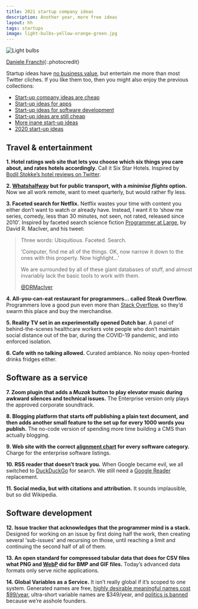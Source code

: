 ```yaml
---
title: 2021 startup company ideas
description: Another year, more free ideas
layout: hh
tags: startups
image: light-bulbs-yellow-orange-green.jpg
---
```


![Light bulbs](light-bulbs-yellow-orange-green.jpg)

[Daniele Franchi](https://unsplash.com/photos/GbAEJUJKJ88){:.photocredit}

Startup ideas have [no business value](startup-ideas-are-cheap), 
but entertain me more than most Twitter cliches.
If you like them too, then you might also enjoy the previous collections:

* [Start-up company ideas are cheap](startup-ideas-are-cheap)
* [Start-up ideas for apps](startup-ideas-apps)
* [Start-up ideas for software development](startup-ideas-development)
* [Start-up ideas are still cheap](startup-ideas-misc)
* [More inane start-up ideas](startup-ideas-2018-2019)
* [2020 start-up ideas](startup-ideas-2020)

## Travel & entertainment

**1. Hotel ratings web site that lets you choose which six things you care about, and rates hotels accordingly.**
Call it Six Star Hotels. Inspired by
[Bodil Stokke’s hotel reviews on Twitter](https://twitter.com/search?q=from%3A%40bodil%20hotel%20bodils).

**2. [Whatshalfway](https://www.whatshalfway.com) but for public transport, with a _minimise flights_ option.**
Now we all work remote, want to meet quarterly, but would rather fly less.

**3. Faceted search for Netflix.**
Netflix wastes your time with content you either don’t want to watch or already have.
Instead, I want it to ‘show me series, comedy, less than 30 minutes, not seen, not rated, released since 2010’.
Inspired by faceted search science fiction
[Programmer at Large](https://archiveofourown.org/works/9233966/chapters/20941043),
by David R. MacIver, and his tweet:

> Three words: Ubiquitious. Faceted. Search.
> 
> ‘Computer, find me all of the things. OK, now narrow it down to the ones with this property. Now highlight…’
> 
> We are surrounded by all of these giant databases of stuff, and almost invariably lack the basic tools to work with them.
> 
> [@DRMacIver](https://twitter.com/DRMacIver/status/1102827069740863488)


**4. All-you-can-eat restaurant for programmers… called Steak Overflow.**
Programmers love a good pun even more than [Stack Overflow](https://stackoverflow.com),
so they’d swarm this place and buy the merchandise.

**5. Reality TV set in an experimentally opened Dutch bar.**
A panel of behind-the-scenes healthcare workers vote people who don’t maintain social distance out of the bar, during the COVID-19 pandemic, and into enforced isolation.

**6. Cafe with no talking allowed.**
Curated ambiance. No noisy open-fronted drinks fridges either.

## Software as a service

**7. Zoom plugin that adds a _Muzak_ button to play elevator music during awkward silences and technical issues.**
The Enterprise version only plays the approved corporate soundtrack.

**8. Blogging platform that starts off publishing a plain text document, and then adds another small feature to the set up for every 1000 words you publish.**
The no-code version of spending more time building a CMS than actually blogging.

**9. Web site with the correct 
[alignment chart](https://en.wikipedia.org/wiki/Alignment_(Dungeons_%26_Dragons)#Alignments)
for every software category.**
Charge for the enterprise software listings.

**10. RSS reader that doesn’t track you.**
When Google became evil, we all switched to
[DuckDuckGo](https://duckduckgo.com) for search.
We still need a [Google Reader](https://en.wikipedia.org/wiki/Google_Reader) replacement.

**11. Social media, but with citations and attribution.**
It sounds implausible, but so did Wikipedia.

## Software development

**12. Issue tracker that acknowledges that the programmer mind is a stack.**
Designed for working on an issue by first doing half the work, then creating several 'sub-issues' and recursing on those, until reaching a limit and continuing the second half of all of them.

**13. An open standard for compressed tabular data that does for CSV files what PNG and 
[WebP](https://en.wikipedia.org/wiki/WebP) did for BMP and GIF files.**
Today’s advanced data formats only serve niche applications.

**14. Global Variables as a Service.**
It isn’t really global if it’s scoped to one system.
Generated names are free, 
[highly desirable meaningful names cost $99/year](https://www.hey.com/pricing/), 
ultra-short variable names are $349/year, and 
[politics is banned](https://www.theregister.com/2021/05/05/basecamp_political_discussion_apology/) 
because we’re asshole founders.
